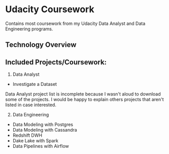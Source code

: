 # Udacity Coursework

Contains most coursework from my Udacity Data Analyst and Data Engineering programs.

## Technology Overview

## Included Projects/Coursework:
1. Data Analyst
  - Investigate a Dataset
  
Data Analyst project list is incomplete because I wasn't aloud to download some of the projects. I would be happy to explain others projects that aren't listed in case interested.

2. Data Engineering
  - Data Modeling with Postgres
  - Data Modeling with Cassandra
  - Redshift DWH
  - Dake Lake with Spark
  - Data Pipelines with Airflow
